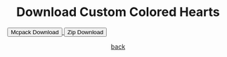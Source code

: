 # Download Custom Colored Hearts
<a href="/customcoloredhearts/name-mcpack.mcpack" download="custom-colored-hearts-mcpack"> 
<button type="button">Mcpack Download</button> 
</a>

<a href="/customcoloredhearts/custom-colored-hearts-zip.zip" download="custom-colored-hearts-zip"> 
<button type="button">Zip Download</button> 
</a>

<a href="https://streetle.ml/packs">back</a>

<style>
h1 {text-align: center;}
p {text-align: center;}
div {text-align: center;}
</style>
